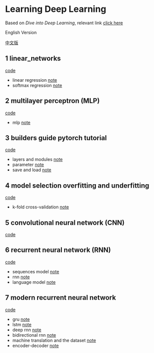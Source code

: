 # Learning Deep Learning

Based on *Dive into Deep Learning*, relevant link [click here](./notes_md/1课程相关.md)

English Version 

[中文版](./README.md)

## 1 linear_networks
[code](./linear_networks)
- linear regression [note](./notes_md/2线性神经网络.md/#1-线性回归)
- softmax regression [note](./notes_md/2线性神经网络.md/#2-softmax回归-分类问题)

## 2 multilayer perceptron (MLP)
[code](./multilayer_perceptron)
- mlp [note](./notes_md/3多层感知机.md/#多层感知机)

## 3 builders guide pytorch tutorial
[code](./builders_guide_pytorch_tutorial)
- layers and modules [note](./notes_md/6深度学习技术Pytorch教程.md/#1-层和块)
- parameter [note](./notes_md/6深度学习技术Pytorch教程.md/#2-参数管理)
- save and load [note](./notes_md/6深度学习技术Pytorch教程.md/#3-自定义层)

## 4 model selection overfitting and underfitting
[code](./model_selection_overfitting_underfitting)
- k-fold cross-validation [note](./notes_md/4模型选择和过拟合欠拟合.md)

## 5 convolutional neural network (CNN)
[code](convolutional_neural_network)

## 6 recurrent neural network (RNN)
[code](recurrent_neural_network_RNN)
- sequences model [note](./notes_md/8循环神经网络_序列模型.md)
- rnn [note](./notes_md/10循环神经网络.md)
- language model [note](./notes_md/9循环神经网络_文本预处理和语言模型.md)

## 7 modern recurrent neural network
[code](./modern_recurrent_neural_network)
- gru [note](./notes_md/11现代循环神经网络_GRU.md)
- lstm [note](./notes_md/12现代循环神经网络_LSTM.md)
- deep rnn [note](./notes_md/13现代循环神经网络_DRNN_BRNN.md/#1-深度循环神经网络)
- bidirectional rnn [note](./notes_md/13现代循环神经网络_DRNN_BRNN.md/#2-双向循环神经网络)
- machine translation and the dataset [note](./notes_md/14现代循环神经网络_机器翻译数据集_解码器和编码器.md/#1-机器翻译与数据集)
- encoder-decoder [note](./notes_md/14现代循环神经网络_机器翻译数据集_解码器和编码器.md/#2-编码器-解码器架构)

